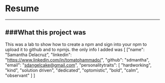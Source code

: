# Resume 
---
###What this project was
---
This was a lab to show how to create a npm and sign into your npm to upload it to github and to npmjs. the only info I added was
[
 ["name": "Samantha Delacruz",
    "linkedin": "https://www.linkedin.com/in/tomatohammado/",
    "github": "sdmantha",
    "email": "sdangelcake@gmail.com",
    "personalitytraits": [
        "hardworking",
        "kind",
        "solution driven",
        "dedicated",
        "optomistic",
        "bold",
        "calm",
        "observant"
    ]
]